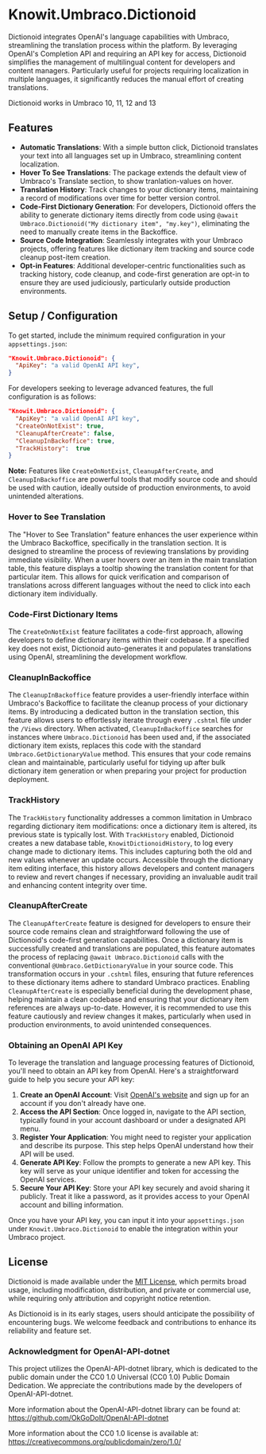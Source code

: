 # Knowit.Umbraco.Dictionoid

Dictionoid integrates OpenAI's language capabilities with Umbraco, streamlining the translation process within the platform. 
By leveraging OpenAI's Completion API and requiring an API key for access, Dictionoid simplifies the management of multilingual content for developers and content managers. 
Particularly useful for projects requiring localization in multiple languages, it significantly reduces the manual effort of creating translations.

Dictionoid works in Umbraco 10, 11, 12 and 13

## Features

- **Automatic Translations**: With a simple button click, Dictionoid translates your text into all languages set up in Umbraco, streamlining content localization.
- **Hover To See Translations**: The package extends the default view of Umbraco's Translate section, to show tranlation-values on hover.
- **Translation History**: Track changes to your dictionary items, maintaining a record of modifications over time for better version control.
- **Code-First Dictionary Generation**: For developers, Dictionoid offers the ability to generate dictionary items directly from code using `@await Umbraco.Dictionoid("My dictionary item", "my.key")`, eliminating the need to manually create items in the Backoffice.
- **Source Code Integration**: Seamlessly integrates with your Umbraco projects, offering features like dictionary item tracking and source code cleanup post-item creation.
- **Opt-in Features**: Additional developer-centric functionalities such as tracking history, code cleanup, and code-first generation are opt-in to ensure they are used judiciously, particularly outside production environments.

## Setup / Configuration

To get started, include the minimum required configuration in your `appsettings.json`:

```json
"Knowit.Umbraco.Dictionoid": {
  "ApiKey": "a valid OpenAI API key",
}
```

For developers seeking to leverage advanced features, the full configuration is as follows:

```json
"Knowit.Umbraco.Dictionoid": {
  "ApiKey": "a valid OpenAI API key",
  "CreateOnNotExist": true,
  "CleanupAfterCreate": false,
  "CleanupInBackoffice": true,
  "TrackHistory":  true
}
```

**Note:** Features like `CreateOnNotExist`, `CleanupAfterCreate`, and `CleanupInBackoffice` are powerful tools that modify source code and should be used with caution, ideally outside of production environments, to avoid unintended alterations.

### Hover to See Translation

The "Hover to See Translation" feature enhances the user experience within the Umbraco Backoffice, specifically in the translation section. It is designed to streamline the process of reviewing translations by providing immediate visibility. When a user hovers over an item in the main translation table, this feature displays a tooltip showing the translation content for that particular item. This allows for quick verification and comparison of translations across different languages without the need to click into each dictionary item individually.

### Code-First Dictionary Items

The `CreateOnNotExist` feature facilitates a code-first approach, allowing developers to define dictionary items within their codebase. If a specified key does not exist, Dictionoid auto-generates it and populates translations using OpenAI, streamlining the development workflow.

### CleanupInBackoffice

The `CleanupInBackoffice` feature provides a user-friendly interface within Umbraco's Backoffice to facilitate the cleanup process of your dictionary items. By introducing a dedicated button in the translation section, this feature allows users to effortlessly iterate through every `.cshtml` file under the `/Views` directory. When activated, `CleanupInBackoffice` searches for instances where `Umbraco.Dictionoid` has been used and, if the associated dictionary item exists, replaces this code with the standard `Umbraco.GetDictionaryValue` method. This ensures that your code remains clean and maintainable, particularly useful for tidying up after bulk dictionary item generation or when preparing your project for production deployment.

### TrackHistory

The `TrackHistory` functionality addresses a common limitation in Umbraco regarding dictionary item modifications: once a dictionary item is altered, its previous state is typically lost. With `TrackHistory` enabled, Dictionoid creates a new database table, `KnowitDictionoidHistory`, to log every change made to dictionary items. This includes capturing both the old and new values whenever an update occurs. Accessible through the dictionary item editing interface, this history allows developers and content managers to review and revert changes if necessary, providing an invaluable audit trail and enhancing content integrity over time.


### CleanupAfterCreate

The `CleanupAfterCreate` feature is designed for developers to ensure their source code remains clean and straightforward following the use of Dictionoid's code-first generation capabilities. Once a dictionary item is successfully created and translations are populated, this feature automates the process of replacing `@await Umbraco.Dictionoid` calls with the conventional `@Umbraco.GetDictionaryValue` in your source code. This transformation occurs in your `.cshtml` files, ensuring that future references to these dictionary items adhere to standard Umbraco practices. Enabling `CleanupAfterCreate` is especially beneficial during the development phase, helping maintain a clean codebase and ensuring that your dictionary item references are always up-to-date. However, it is recommended to use this feature cautiously and review changes it makes, particularly when used in production environments, to avoid unintended consequences.

### Obtaining an OpenAI API Key

To leverage the translation and language processing features of Dictionoid, you'll need to obtain an API key from OpenAI. Here's a straightforward guide to help you secure your API key:

1. **Create an OpenAI Account**: Visit [OpenAI's website](https://www.openai.com/) and sign up for an account if you don't already have one.
2. **Access the API Section**: Once logged in, navigate to the API section, typically found in your account dashboard or under a designated API menu.
3. **Register Your Application**: You might need to register your application and describe its purpose. This step helps OpenAI understand how their API will be used.
4. **Generate API Key**: Follow the prompts to generate a new API key. This key will serve as your unique identifier and token for accessing the OpenAI services.
5. **Secure Your API Key**: Store your API key securely and avoid sharing it publicly. Treat it like a password, as it provides access to your OpenAI account and billing information.

Once you have your API key, you can input it into your `appsettings.json` under `Knowit.Umbraco.Dictionoid` to enable the integration within your Umbraco project.


## License

Dictionoid is made available under the [MIT License](LICENSE), which permits broad usage, including modification, distribution, and private or commercial use, while requiring only attribution and copyright notice retention.

As Dictionoid is in its early stages, users should anticipate the possibility of encountering bugs. We welcome feedback and contributions to enhance its reliability and feature set.


### Acknowledgment for OpenAI-API-dotnet

This project utilizes the OpenAI-API-dotnet library, which is dedicated to the public domain under the CC0 1.0 Universal (CC0 1.0) Public Domain Dedication. We appreciate the contributions made by the developers of OpenAI-API-dotnet.

More information about the OpenAI-API-dotnet library can be found at: https://github.com/OkGoDoIt/OpenAI-API-dotnet

More information about the CC0 1.0 license is available at: https://creativecommons.org/publicdomain/zero/1.0/
